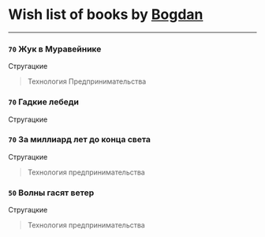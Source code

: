 # Wish list of books by [Bogdan](https://www.facebook.com/profile.php?id=100001618474012)
---

### `70` Жук в Муравейнике
Стругацкие
> Технология Предпринимательства

### `70` Гадкие лебеди
Стругацкие

### `70` За миллиард лет до конца света
Стругацкие
> Технология предпринимательства

### `50` Волны гасят ветер
Стругацкие
> Технология предпринимательства

